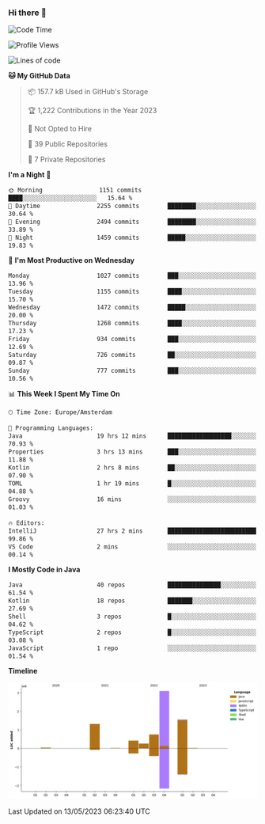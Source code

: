 ### Hi there 👋


<!--START_SECTION:waka-->
![Code Time](http://img.shields.io/badge/Code%20Time-3%2C202%20hrs%2039%20mins-blue)

![Profile Views](http://img.shields.io/badge/Profile%20Views-4-blue)

![Lines of code](https://img.shields.io/badge/From%20Hello%20World%20I%27ve%20Written-7.4%20million%20lines%20of%20code-blue)

**🐱 My GitHub Data** 

> 📦 157.7 kB Used in GitHub's Storage 
 > 
> 🏆 1,222 Contributions in the Year 2023
 > 
> 🚫 Not Opted to Hire
 > 
> 📜 39 Public Repositories 
 > 
> 🔑 7 Private Repositories 
 > 
**I'm a Night 🦉** 

```text
🌞 Morning                1151 commits        ████░░░░░░░░░░░░░░░░░░░░░   15.64 % 
🌆 Daytime                2255 commits        ████████░░░░░░░░░░░░░░░░░   30.64 % 
🌃 Evening                2494 commits        ████████░░░░░░░░░░░░░░░░░   33.89 % 
🌙 Night                  1459 commits        █████░░░░░░░░░░░░░░░░░░░░   19.83 % 
```
📅 **I'm Most Productive on Wednesday** 

```text
Monday                   1027 commits        ███░░░░░░░░░░░░░░░░░░░░░░   13.96 % 
Tuesday                  1155 commits        ████░░░░░░░░░░░░░░░░░░░░░   15.70 % 
Wednesday                1472 commits        █████░░░░░░░░░░░░░░░░░░░░   20.00 % 
Thursday                 1268 commits        ████░░░░░░░░░░░░░░░░░░░░░   17.23 % 
Friday                   934 commits         ███░░░░░░░░░░░░░░░░░░░░░░   12.69 % 
Saturday                 726 commits         ██░░░░░░░░░░░░░░░░░░░░░░░   09.87 % 
Sunday                   777 commits         ███░░░░░░░░░░░░░░░░░░░░░░   10.56 % 
```


📊 **This Week I Spent My Time On** 

```text
🕑︎ Time Zone: Europe/Amsterdam

💬 Programming Languages: 
Java                     19 hrs 12 mins      ██████████████████░░░░░░░   70.93 % 
Properties               3 hrs 13 mins       ███░░░░░░░░░░░░░░░░░░░░░░   11.88 % 
Kotlin                   2 hrs 8 mins        ██░░░░░░░░░░░░░░░░░░░░░░░   07.90 % 
TOML                     1 hr 19 mins        █░░░░░░░░░░░░░░░░░░░░░░░░   04.88 % 
Groovy                   16 mins             ░░░░░░░░░░░░░░░░░░░░░░░░░   01.03 % 

🔥 Editors: 
IntelliJ                 27 hrs 2 mins       █████████████████████████   99.86 % 
VS Code                  2 mins              ░░░░░░░░░░░░░░░░░░░░░░░░░   00.14 % 
```

**I Mostly Code in Java** 

```text
Java                     40 repos            ███████████████░░░░░░░░░░   61.54 % 
Kotlin                   18 repos            ███████░░░░░░░░░░░░░░░░░░   27.69 % 
Shell                    3 repos             █░░░░░░░░░░░░░░░░░░░░░░░░   04.62 % 
TypeScript               2 repos             █░░░░░░░░░░░░░░░░░░░░░░░░   03.08 % 
JavaScript               1 repo              ░░░░░░░░░░░░░░░░░░░░░░░░░   01.54 % 
```



**Timeline**

![Lines of Code chart](https://raw.githubusercontent.com/powercasgamer/powercasgamer/master/assets/bar_graph.png)


 Last Updated on 13/05/2023 06:23:40 UTC
<!--END_SECTION:waka-->
